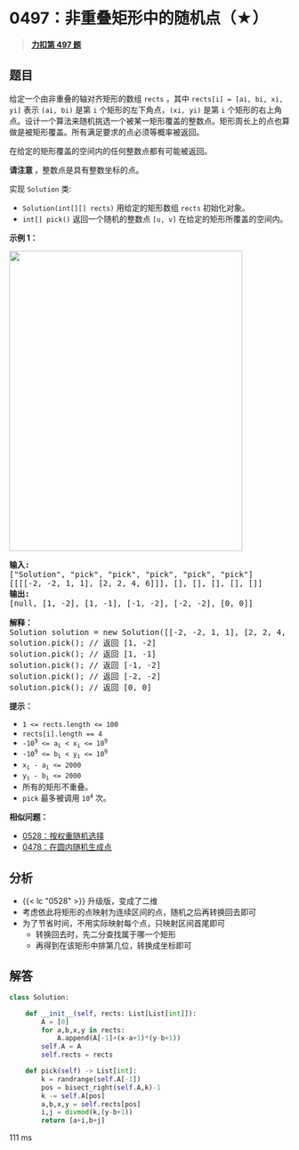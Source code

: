 # 0497：非重叠矩形中的随机点（★）


> <u>**[力扣第 497 题](https://leetcode.cn/problems/random-point-in-non-overlapping-rectangles/)**</u>

## 题目

<p>给定一个由非重叠的轴对齐矩形的数组 <code>rects</code> ，其中 <code>rects[i] = [ai, bi, xi, yi]</code> 表示 <code>(ai, bi)</code> 是第 <code>i</code> 个矩形的左下角点，<code>(xi, yi)</code> 是第 <code>i</code> 个矩形的右上角点。设计一个算法来随机挑选一个被某一矩形覆盖的整数点。矩形周长上的点也算做是被矩形覆盖。所有满足要求的点必须等概率被返回。</p>

<p>在给定的矩形覆盖的空间内的任何整数点都有可能被返回。</p>

<p><strong>请注意 </strong>，整数点是具有整数坐标的点。</p>

<p>实现 <code>Solution</code> 类:</p>

<ul>
<li><code>Solution(int[][] rects)</code> 用给定的矩形数组 <code>rects</code> 初始化对象。</li>
<li><code>int[] pick()</code> 返回一个随机的整数点 <code>[u, v]</code> 在给定的矩形所覆盖的空间内。</li>
</ul>

<ol>
</ol>



<p><strong>示例 1：</strong></p>

<p><img src="https://assets.leetcode.com/uploads/2021/07/24/lc-pickrandomrec.jpg" style="height: 539px; width: 419px;" /></p>

<pre>
<strong>输入:
</strong>["Solution", "pick", "pick", "pick", "pick", "pick"]
[[[[-2, -2, 1, 1], [2, 2, 4, 6]]], [], [], [], [], []]
<strong>输出:
</strong>[null, [1, -2], [1, -1], [-1, -2], [-2, -2], [0, 0]]

<strong>解释：</strong>
Solution solution = new Solution([[-2, -2, 1, 1], [2, 2, 4, 6]]);
solution.pick(); // 返回 [1, -2]
solution.pick(); // 返回 [1, -1]
solution.pick(); // 返回 [-1, -2]
solution.pick(); // 返回 [-2, -2]
solution.pick(); // 返回 [0, 0]</pre>



<p><strong>提示：</strong></p>

<ul>
<li><code>1 &lt;= rects.length &lt;= 100</code></li>
<li><code>rects[i].length == 4</code></li>
<li><code>-10<sup>9</sup> &lt;= a<sub>i</sub> &lt; x<sub>i</sub> &lt;= 10<sup>9</sup></code></li>
<li><code>-10<sup>9</sup> &lt;= b<sub>i</sub> &lt; y<sub>i</sub> &lt;= 10<sup>9</sup></code></li>
<li><code>x<sub>i</sub> - a<sub>i</sub> &lt;= 2000</code></li>
<li><code>y<sub>i</sub> - b<sub>i</sub> &lt;= 2000</code></li>
<li>所有的矩形不重叠。</li>
<li><code>pick</code> 最多被调用 <code>10<sup>4</sup></code> 次。</li>
</ul>


**相似问题：**
- [0528：按权重随机选择](/leetcode/0528)
- [0478：在圆内随机生成点](/leetcode/0478)


## 分析
  
-  {{< lc "0528" >}}  升级版，变成了二维
- 考虑依此将矩形的点映射为连续区间的点，随机之后再转换回去即可
- 为了节省时间，不用实际映射每个点，只映射区间首尾即可
	- 转换回去时，先二分查找属于哪一个矩形
	- 再得到在该矩形中排第几位，转换成坐标即可
## 解答

```python
class Solution:

    def __init__(self, rects: List[List[int]]):
        A = [0]
        for a,b,x,y in rects:
            A.append(A[-1]+(x-a+1)*(y-b+1))
        self.A = A
        self.rects = rects

    def pick(self) -> List[int]:
        k = randrange(self.A[-1])
        pos = bisect_right(self.A,k)-1
        k -= self.A[pos]
        a,b,x,y = self.rects[pos]
        i,j = divmod(k,(y-b+1))
        return [a+i,b+j]
```
111 ms
